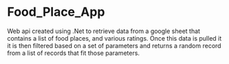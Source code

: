 # Food_Place_App
 
Web api created using .Net to retrieve data from a google sheet that contains a list of food places, and various ratings. Once this data is pulled it it is then filtered based on a set of parameters and returns a random record from a list of records that fit those parameters.